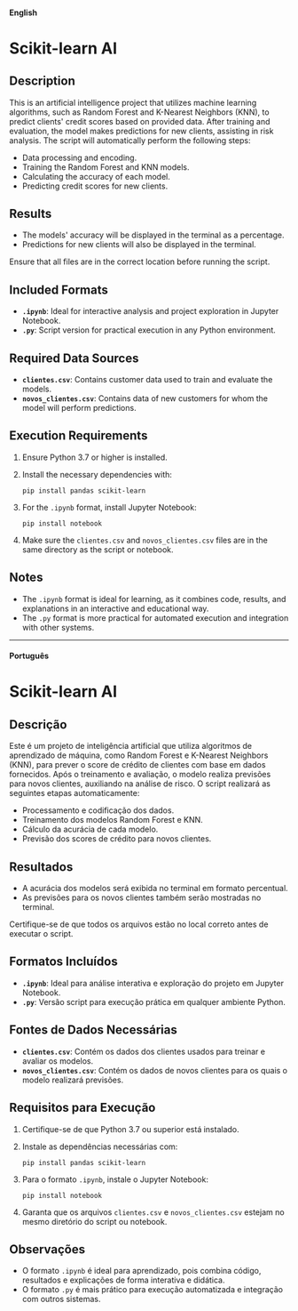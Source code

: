 #### English

# Scikit-learn AI

## Description

This is an artificial intelligence project that utilizes machine learning algorithms, such as Random Forest and K-Nearest Neighbors (KNN), to predict clients' credit scores based on provided data. After training and evaluation, the model makes predictions for new clients, assisting in risk analysis. The script will automatically perform the following steps:

- Data processing and encoding.
- Training the Random Forest and KNN models.
- Calculating the accuracy of each model.
- Predicting credit scores for new clients.

## Results

- The models' accuracy will be displayed in the terminal as a percentage.
- Predictions for new clients will also be displayed in the terminal.

Ensure that all files are in the correct location before running the script.

## Included Formats

- **`.ipynb`**: Ideal for interactive analysis and project exploration in Jupyter Notebook.
- **`.py`**: Script version for practical execution in any Python environment.

## Required Data Sources

- **`clientes.csv`**: Contains customer data used to train and evaluate the models.
- **`novos_clientes.csv`**: Contains data of new customers for whom the model will perform predictions.

## Execution Requirements

1. Ensure Python 3.7 or higher is installed.
2. Install the necessary dependencies with:

   `pip install pandas scikit-learn`

3. For the `.ipynb` format, install Jupyter Notebook:

   `pip install notebook`

4. Make sure the `clientes.csv` and `novos_clientes.csv` files are in the same directory as the script or notebook.

## Notes

- The `.ipynb` format is ideal for learning, as it combines code, results, and explanations in an interactive and educational way.
- The `.py` format is more practical for automated execution and integration with other systems.  

---

#### Português

# Scikit-learn AI

## Descrição

Este é um projeto de inteligência artificial que utiliza algoritmos de aprendizado de máquina, como Random Forest e K-Nearest Neighbors (KNN), para prever o score de crédito de clientes com base em dados fornecidos. Após o treinamento e avaliação, o modelo realiza previsões para novos clientes, auxiliando na análise de risco. O script realizará as seguintes etapas automaticamente:

- Processamento e codificação dos dados.
- Treinamento dos modelos Random Forest e KNN.
- Cálculo da acurácia de cada modelo.
- Previsão dos scores de crédito para novos clientes.

## Resultados

- A acurácia dos modelos será exibida no terminal em formato percentual.
- As previsões para os novos clientes também serão mostradas no terminal.

Certifique-se de que todos os arquivos estão no local correto antes de executar o script.

## Formatos Incluídos

- **`.ipynb`**: Ideal para análise interativa e exploração do projeto em Jupyter Notebook.
- **`.py`**: Versão script para execução prática em qualquer ambiente Python.

## Fontes de Dados Necessárias

- **`clientes.csv`**: Contém os dados dos clientes usados para treinar e avaliar os modelos.
- **`novos_clientes.csv`**: Contém os dados de novos clientes para os quais o modelo realizará previsões.

## Requisitos para Execução

1. Certifique-se de que Python 3.7 ou superior está instalado.
2. Instale as dependências necessárias com:

   `pip install pandas scikit-learn`

3. Para o formato `.ipynb`, instale o Jupyter Notebook:

   `pip install notebook`

4. Garanta que os arquivos `clientes.csv` e `novos_clientes.csv` estejam no mesmo diretório do script ou notebook.

## Observações

- O formato `.ipynb` é ideal para aprendizado, pois combina código, resultados e explicações de forma interativa e didática.
- O formato `.py` é mais prático para execução automatizada e integração com outros sistemas.

